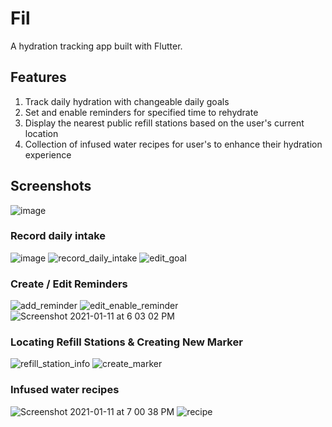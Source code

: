 # Fil

A hydration tracking app built with Flutter.

## Features
1) Track daily hydration with changeable daily goals
2) Set and enable reminders for specified time to rehydrate
3) Display the nearest public refill stations based on the user's current location
4) Collection of infused water recipes for user's to enhance their hydration experience

## Screenshots

![image](https://user-images.githubusercontent.com/28855654/104162130-fe809300-542e-11eb-9d46-682a281d3041.png)

### Record daily intake <br/>

![image](https://user-images.githubusercontent.com/28855654/104162257-35ef3f80-542f-11eb-8dfe-30586d90908f.png)
![record_daily_intake](https://user-images.githubusercontent.com/28855654/104172727-abfba280-543f-11eb-977a-a3218ec051a1.gif)
![edit_goal](https://user-images.githubusercontent.com/28855654/104173253-74d9c100-5440-11eb-9bf2-2079e3258240.gif)

### Create / Edit Reminders <br/>

![add_reminder](https://user-images.githubusercontent.com/28855654/104173383-a6eb2300-5440-11eb-8a60-ebe7711b0422.gif)
![edit_enable_reminder](https://user-images.githubusercontent.com/28855654/104176800-c71be180-5442-11eb-928a-48ce91cd2fd2.gif)
![Screenshot 2021-01-11 at 6 03 02 PM](https://user-images.githubusercontent.com/28855654/104173439-ba968980-5440-11eb-9ba6-cd3a50a3dbd6.png)

### Locating Refill Stations & Creating New Marker

![refill_station_info](https://user-images.githubusercontent.com/28855654/104173556-edd91880-5440-11eb-9968-77f3d27c5ed2.gif)
![create_marker](https://user-images.githubusercontent.com/28855654/104176366-11e92980-5442-11eb-91d7-d985e9ce79ae.gif)

### Infused water recipes
![Screenshot 2021-01-11 at 7 00 38 PM](https://user-images.githubusercontent.com/28855654/104176463-3fce6e00-5442-11eb-8497-f0854be175d0.png)
![recipe](https://user-images.githubusercontent.com/28855654/104176611-815f1900-5442-11eb-9866-b901309c1831.gif)
